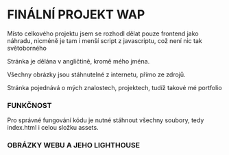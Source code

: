 # FINÁLNÍ PROJEKT WAP

Místo celkového projektu jsem se rozhodl dělat pouze frontend jako náhradu, nicméně je tam i menší script z javascriptu, což není nic tak světoborného

Stránka je dělána v angličtině, kromě mého jména.

Všechny obrázky jsou stáhnutelné z internetu, přímo ze zdrojů.

Stránka pojednává o mých znalostech, projektech, tudíž takové mé portfolio

### FUNKČNOST

Pro správné fungování kódu je nutné stáhnout všechny soubory, tedy index.html i celou složku assets.

### OBRÁZKY WEBU A JEHO LIGHTHOUSE

